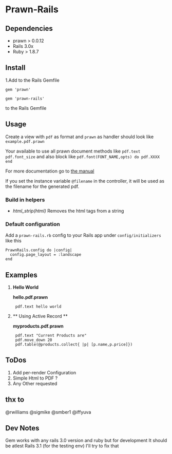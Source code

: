 # Prawn-Rails

## Dependencies
 
* prawn > 0.0.12
* Rails 3.0x
* Ruby > 1.8.7

## Install
1.Add to the Rails Gemfile

	gem 'prawn'
	
	gem 'prawn-rails'
		
to the Rails Gemfile


## Usage
Create a view with `pdf` as format and `prawn` as handler 
should look like `example.pdf.prawn`
  
Your available to use all prawn document methods like `pdf.text` `pdf.font_size` and also
block like `pdf.font(FONT_NAME,opts) do
pdf.XXXX
end`

For more documentation go to [the manual](http://prawn.majesticseacreature.com/manual.pdf)

If you set the instance variable `@filename` in the controller, it will be used as
the filename for the generated pdf.

### Build in helpers
* *html_strip(html)*
Removes the html tags from a string	 

### Default configuration

Add a `prawn-rails.rb` config to your Rails app under `config/initializers` like this

    PrawnRails.config do |config|
      config.page_layout = :landscape
    end

## Examples
 
1. **Hello World**
 
	**hello.pdf.prawn**
	
		pdf.text hello world
  
2. ** Using Active Record **

	**myproducts.pdf.prawn**

		pdf.text "Current Products are"
		pdf.move_down 20
		pdf.table(@products.collect{ |p| [p.name,p.price]})


## ToDos

1. Add per-render Configuration
2. Simple Html to PDF ?
3. Any Other requested

## thx to 
@rwilliams 
@sigmike
@smber1
@iffyuva

## Dev Notes
Gem works with any rails 3.0 version and ruby but for development It should be atlest Rails 3.1 (for the testing env)
I'll try to fix that 